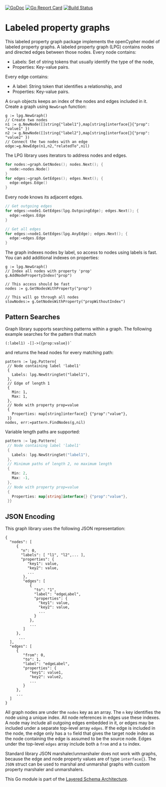 [![GoDoc](https://godoc.org/github.com/cloudprivacylabs/lpg?status.svg)](https://godoc.org/github.com/cloudprivacylabs/lpg)
[![Go Report Card](https://goreportcard.com/badge/github.com/cloudprivacylabs/lpg)](https://goreportcard.com/report/github.com/cloudprivacylabs/lpg)
[![Build Status](https://github.com/cloudprivacylabs/lpg/actions/workflows/CI.yml/badge.svg?branch=main)](https://github.com/cloudprivacylabs/lpg/actions/workflows/CI.yml)
# Labeled property graphs

This labeled property graph package implements the openCypher model of
labeled property graphs. A labeled property graph (LPG) contains nodes
and directed edges between those nodes. Every node contains:

  * Labels: Set of string tokens that usually identify the type of the
    node,
  * Properties: Key-value pairs.
  
Every edge contains:
  * A label: String token that identifies a relationship, and
  * Properties: Key-value pairs.

A `Graph` objects keeps an index of the nodes and edges included in
it. Create a graph using `NewGraph` function:

```
g := lpg.NewGraph()
// Create two nodes
n1 := g.NewNode([]string{"label1"},map[string]interface{}{"prop": "value1" })
n2 := g.NewNode([]string{"label2"},map[string]interface{}{"prop": "value2" })
// Connect the two nodes with an edge
edge:=g.NewEdge(n1,n2,"relatedTo",nil)
```

The LPG library uses iterators to address nodes and edges.

``` go
for nodes:=graph.GetNodes(); nodes.Next(); {
  node:=nodes.Node()
}
for edges:=graph.GetEdges(); edges.Next(); {
  edge:edges.Edge()
}
```

Every node knows its adjacent edges. 

```go
// Get outgoing edges
for edges:=node1.GetEdges(lpg.OutgoingEdge); edges.Next(); {
  edge:=edges.Edge
}

// Get all edges
for edges:=node1.GetEdges(lpg.AnyEdge); edges.Next(); {
  edge:=edges.Edge
}
```

The graph indexes nodes by label, so access to nodes using labels is
fast. You can add additional indexes on properties:

```
g := lpg.NewGraph()
// Index all nodes with property 'prop'
g.AddNodePropertyIndex("prop")

// This access should be fast
nodes := g.GetNodesWithProperty("prop")

// This will go through all nodes
slowNodes:= g.GetNodesWithProperty("propWithoutIndex")
```

## Pattern Searches

Graph library supports searching patterns within a graph. The
following example searches for the pattern that match

```
(:label1) -[]->({prop:value})`
```

and returns the head nodes for every matching path:

```
pattern := lpg.Pattern{ 
 // Node containing label 'label1'
 {
   Labels: lpg.NewStringSet("label1"),
 },
 // Edge of length 1
 {
   Min: 1, 
   Max: 1,
 },
 // Node with property prop=value
 {
   Properties: map[string]interface{} {"prop":"value"},
 }}
nodes, err:=pattern.FindNodes(g,nil)
```

Variable length paths are supported:

``` go
pattern := lpg.Pattern{ 
 // Node containing label 'label1'
 {
   Labels: lpg.NewStringSet("label1"),
 },
 // Minimum paths of length 2, no maximum length
 {
   Min: 2, 
   Max: -1,
 },
 // Node with property prop=value
 {
   Properties: map[string]interface{} {"prop":"value"},
 }}

```

## JSON Encoding

This graph library uses the following JSON representation:

```
{
  "nodes": [
     {
       "n": 0,
       "labels": [ "l1", "l2",... ],
       "properties": {
          "key1": value,
          "key2": value,
          ...
        },
        "edges": [
           {
             "to": "1",
             "label": "edgeLabel",
             "properties": {
               "key1": value,
               "key2": value,
               ...
             }
           },
           ...
        ]
     },
      ...
  ],
  "edges": [
     {
        "from": 0,
        "to": 1,
        "label": "edgeLabel",
        "properties": {
           "key1": value1,
           "key2": value2,
           ...
        }
     },
     ...
  ]
}
```

All graph nodes are under the `nodes` key as an array. The `n` key
identifies the node using a unique index. All node references in edges
use these indexes. A node may include all outgoing edges embedded in
it, or edges may be included under a separate top-level array
`edges`. If the edge is included in the node, the edge only has a `to`
field that gives the target node index as the node containing the edge
is assumed to be the source node. Edges under the top-level `edges`
array include both a `from` and a `to` index.

Standard library JSON marshaler/unmarshaler does not work with graphs,
because the edge and node property values are of type
`interface{}`. The `JSON` struct can be used to marshal and unmarshal
graphs with custom property marshaler and unmarshalers.

This Go module is part of the [Layered Schema
Architecture](https://layeredschemas.org).

